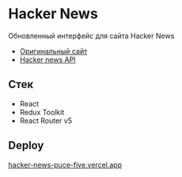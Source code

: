 # Hacker News
Обновленный интерфейс для сайта Hacker News
- [Оригинальный сайт](https://news.ycombinator.com/news)
- [Hacker news API](https://github.com/HackerNews/API)
## Стек
- React
- Redux Toolkit
- React Router v5
## Deploy
[hacker-news-puce-five.vercel.app](https://hacker-news-puce-five.vercel.app/)
